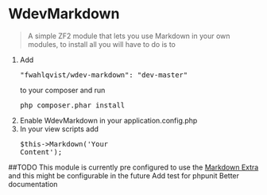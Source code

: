 WdevMarkdown
============

> A simple ZF2 module that lets you use Markdown in your own modules, to install all you will have to do is to 
1. Add <pre>"fwahlqvist/wdev-markdown": "dev-master"</pre> to your composer and run <pre>php composer.phar install</pre>
2. Enable WdevMarkdown in your application.config.php
3. In your view scripts add <pre>$this->Markdown('Your Content');</pre>


##TODO
This module is currently pre configured to use the <a href="http://michelf.ca/projects/php-markdown/extra/">Markdown Extra</a> and this might be configurable in the future
Add test for phpunit
Better documentation 